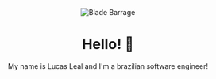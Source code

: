 <div align="center"><img src="https://github.com/kaslufl/kaslufl/raw/main/assets/blade-barrage.gif" alt="Blade Barrage"/></div>
<h1 align="center">Hello! 👋</h1>
<p align="center">My name is Lucas Leal and I'm a brazilian software engineer!</p>
